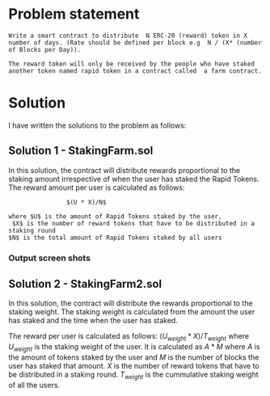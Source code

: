 # Problem statement
    Write a smart contract to distribute  N ERC-20 (reward) token in X number of days. (Rate should be defined per block e.g  N / (X* (number of Blocks per Day)). 

    The reward token will only be received by the people who have staked another token named rapid token in a contract called  a farm contract. 

# Solution
 I have written the solutions to the problem as follows:

 ## Solution 1 - StakingFarm.sol

 In this solution, the contract will distribute rewards proportional 
 to the staking amount irrespective of when the user has 
 staked the Rapid Tokens. 
 The reward amount per user is calculated as follows:
            
                    $(U * X)/N$
    
    where $U$ is the amount of Rapid Tokens staked by the user,
     $X$ is the number of reward tokens that have to be distributed in a staking round
    $N$ is the total amount of Rapid Tokens staked by all users

### Output screen shots

## Solution 2 - StakingFarm2.sol

In this solution, the contract will distribute the rewards proportional to the staking weight. The staking weight is calculated from the amount the user has staked and the time when the user has staked.

The reward per user is calculated as follows:
                $(U_{weight} * X)/T_{weight}$
    where $U_{weight}$ is the staking weight of the user. It is calculated as
                    $A * M$
    where $A$ is the amount of tokens staked by the user and $M$ is the number of blocks the user has staked that amount. $X$ is the number of reward tokens that have to be distributed in a staking round. $T_{weight}$ is the cummulative staking weight of all the users.